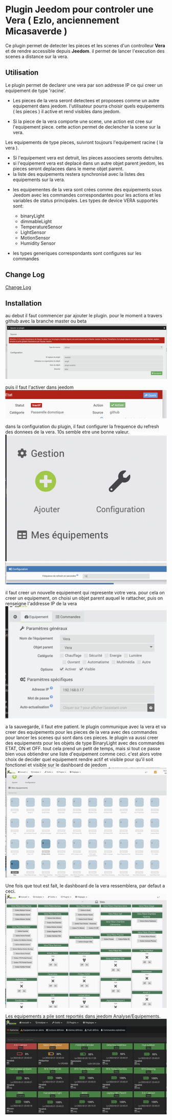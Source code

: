 # Plugin Jeedom pour controler une Vera ( Ezlo, anciennement Micasaverde )

Ce plugin permet de detecter les pieces et les scenes d'un controlleur **Vera** et de rendre accessible depuis **Jeedom**. il permet de lancer l'execution des scenes a distance sur la vera.

## Utilisation
Le plugin permet de declarer une vera par son addresse IP ce qui creer un equipement de type 'racine'.
- Les pieces de la vera seront detectees et proposees comme un autre equipement dans jeedom. l'utilisateur pourra choisir quels equipements ( les pieces ) il active et rend visibles dans jeedom.

- Si la piece de la vera comporte une scene,  une action est cree sur l'equipement piece. cette action permet de declencher la scene sur la vera.

Les equipements de type pieces, suivront toujours l'equipement racine ( la vera ). 
* Si l'equipement vera est detruit, les pieces associees seronts detruites.
* si l'equipement vera est deplacé dans un autre objet parent jeedom, les pieces seront deplacees dans le meme objet parent.
* la liste des equipements restera synchronisé avec la listes des equipements sur la vera.


- les equipementes de la vera sont crées comme des equipements sous Jeedom avec les commandes correspondantes pour les actions et les variables de status principales. Les types de device VERA supportés sont:
  - binaryLight
  - dimmableLight
  - TemperatureSensor
  - LightSensor
  - MotionSensor
  - Humidity Sensor

- les types generiques correspondants sont configures sur les commandes

## Change Log

[Change Log](changelog.md)

## Installation

au debut il faut commencer par ajouter le plugin. pour le moment a travers github avec la branche master ou beta
![ajouter plugin](../images/ajouterplugin.png)

puis il faut l'activer dans jeedom
![ajouter plugin](../images/activerplugin.png)

dans la configuration du plugin, il faut configurer la frequence du refresh des donnees de la vera. 10s semble etre une bonne valeur.
![ajouter plugin](../images/configuration.png)
![ajouter plugin](../images/configurerrefresh.png)

il faut creer un nouvelle equipement qui represente votre vera. pour cela on creer un equipement, on choisi un objet parent auquel le rattacher, puis on renseigne l'addresse IP de la vera
![ajouter plugin](../images/ipaddress.png)

a la sauvegarde, il faut etre patient. le plugin communique avec la vera et va creer des equipements pour les pieces de la vera avec des commandes pour lancer les scenes qui sont dans ces pieces. le plugin va aussi creer des equipements pour les objets de type BinaryLight avec des commandes ETAT, ON et OFF. tout cela prend un petit de temps, mais si tout ce passe bien vous obtiendrer une liste d'equipement comme ceci. c'est alors votre choix de decider quel equipement rendre actif et visible pour qu'il soit fonctionel et visible sur le dashboard de jeedom
![ajouter plugin](../images/equipements.png)

Une fois que tout est fait, le dashboard de la vera ressemblera, par defaut a ceci.
![dashboard](../images/veradashboard.png)

Les equipements a pile sont reportés dans jeedom Analyse/Equipements.
![dashboard](../images/batterylevels.png)